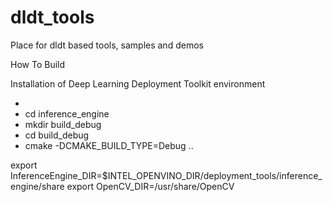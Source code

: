 # dldt_tools
Place for dldt based tools, samples and demos

How To Build

Installation of Deep Learning Deployment Toolkit environment

- 
- cd inference_engine
- mkdir build_debug
- cd build_debug
- cmake -DCMAKE_BUILD_TYPE=Debug ..

export InferenceEngine_DIR=$INTEL_OPENVINO_DIR/deployment_tools/inference_engine/share
export OpenCV_DIR=/usr/share/OpenCV
